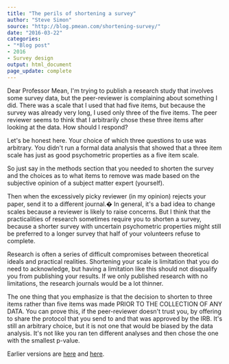 ```yaml
---
title: "The perils of shortening a survey"
author: "Steve Simon"
source: "http://blog.pmean.com/shortening-survey/"
date: "2016-03-22"
categories:
- "*Blog post"
- 2016
- Survey design
output: html_document
page_update: complete
---
```


Dear Professor Mean, I'm trying to publish a research study that involves some survey data, but the peer-reviewer is complaining about something I did. There was a scale that I used that had five items, but because the survey was already very long, I used only three of the five items. The peer reviewer seems to think that I arbitrarily chose these three items after looking at the data. How should I respond?

<!---More--->

Let's be honest here. Your choice of which three questions to use was arbitrary. You didn't run a formal data analysis that showed that a three item scale has just as good psychometric properties as a five item scale.

So just say in the methods section that you needed to shorten the survey and the choices as to what items to remove was made based on the subjective opinion of a subject matter expert (yourself).

Then when the excessively picky reviewer (in my opinion) rejects your paper, send it to a different journal.� In general, it's a bad idea to change scales because a reviewer is likely to raise concerns. But I think that the practicalities of research sometimes require you to shorten a survey, because a shorter survey with uncertain psychometric properties might still be preferred to a longer survey that half of your volunteers refuse to complete.

Research is often a series of difficult compromises between theoretical ideals and practical realities. Shortening your scale is limitation that you do need to acknowledge, but having a limitation like this should not disqualify you from publishing your results. If we only published research with no limitations, the research journals would be a lot thinner.

The one thing that you emphasize is that the decision to shorten to three items rather than five items was made PRIOR TO THE COLLECTION OF ANY DATA. You can prove this, if the peer-reviewer doesn't trust you, by offering to share the protocol that you send to and that was approved by the IRB. It's still an arbitrary choice, but it is not one that would be biased by the data analysis. It's not like you ran ten different analyses and then chose the one with the smallest p-value.

 
Earlier versions are [here][sim1] and [here][sim2].
 
[sim1]: http://blog.pmean.com/shortening-survey/
[sim2]: http://new.pmean.com/shortening-survey/
 
